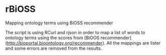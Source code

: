 rBiOSS
======

Mapping ontology terms using BiOSS recommender

The script is using RCurl and rjson in order to map a list of words to ontology terms using the scores from [BiOOS recommender] (http://bioportal.bioontology.org/recommender). All the mappings are lister and some errors are removed from the results.
